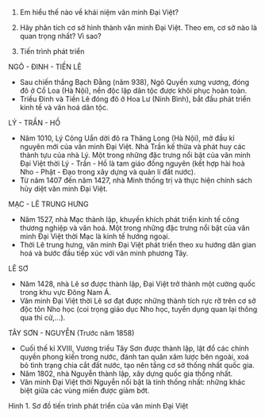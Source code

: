 1. Em hiểu thế nào về khái niệm văn minh Đại Việt?
2. Hãy phân tích cơ sở hình thành văn minh Đại Việt. Theo em, cơ sở nào là quan trọng nhất? Vì sao?

2. Tiến trình phát triển

NGÔ - ĐINH - TIỀN LÊ
- Sau chiến thắng Bạch Đằng (năm 938), Ngô Quyền xưng vương, đóng đô ở Cổ Loa (Hà Nội), nền độc lập dân tộc được khôi phục hoàn toàn.
- Triều Đinh và Tiền Lê đóng đô ở Hoa Lư (Ninh Bình), bắt đầu phát triển kinh tế và văn hoá dân tộc.

LÝ - TRẦN - HỒ
- Năm 1010, Lý Công Uẩn dời đô ra Thăng Long (Hà Nội), mở đầu kỉ nguyên mới của văn minh Đại Việt. Nhà Trần kế thừa và phát huy các thành tựu của nhà Lý. Một trong những đặc trưng nổi bật của văn minh Đại Việt thời Lý - Trần - Hồ là tam giáo đồng nguyên (kết hợp hài hoà Nho - Phật - Đạo trong xây dựng và quản lí đất nước).
- Từ năm 1407 đến năm 1427, nhà Minh thống trị và thực hiện chính sách hủy diệt văn minh Đại Việt.

MẠC - LÊ TRUNG HƯNG
- Năm 1527, nhà Mạc thành lập, khuyến khích phát triển kinh tế công thương nghiệp và văn hoá. Một trong những đặc trưng nổi bật của văn minh Đại Việt thời Mạc là kinh tế hướng ngoại.
- Thời Lê trung hưng, văn minh Đại Việt phát triển theo xu hướng dân gian hoá và bước đầu tiếp xúc với văn minh phương Tây.

LÊ SƠ
- Năm 1428, nhà Lê sơ được thành lập, Đại Việt trở thành một cường quốc trong khu vực Đông Nam Á.
- Văn minh Đại Việt thời Lê sơ đạt được những thành tích rực rỡ trên cơ sở độc tôn Nho học (coi trọng giáo dục Nho học, tuyển dụng quan lại thông qua thi cử,...).

TÂY SƠN - NGUYỄN
(Trước năm 1858)
- Cuối thế kỉ XVIII, Vương triều Tây Sơn được thành lập, lật đổ các chính quyền phong kiến trong nước, đánh tan quân xâm lược bên ngoài, xoá bỏ tình trạng chia cắt đất nước, tạo nên tầng cơ sở thống nhất quốc gia.
- Năm 1802, nhà Nguyễn thành lập, xây dựng quốc gia thống nhất.
- Văn minh Đại Việt thời Nguyễn nổi bật là tính thống nhất: những khác biệt giữa các vùng miền được giảm bớt.

Hình 1. Sơ đồ tiến trình phát triển của văn minh Đại Việt